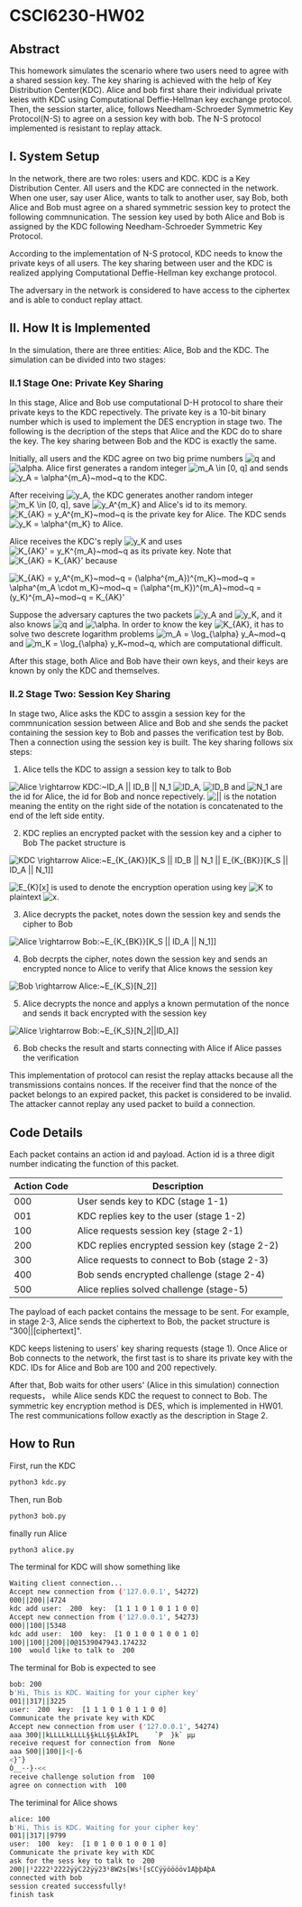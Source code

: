 # CSCI6230-HW02

## Abstract
This homework simulates the scenario where two users need to agree with a shared session key. The key sharing is achieved with the help of Key Distribution Center(KDC).
Alice and bob first share their individual private keies with KDC using Computational Deffie-Hellman key exchange protocol. Then, the session starter, alice, follows Needham-Schroeder Symmetric Key Protocol(N-S) to agree on a session key with bob. The N-S protocol implemented is resistant to replay attack.

## I. System Setup
In the network, there are two roles: users and KDC.
KDC is a Key Distribution Center. All users and the KDC are connected in the network. When one user, say user Alice, wants to talk to another user, say Bob, both Alice and Bob must agree on a shared symmetric session key to protect the following commnunication. The session key used by both Alice and Bob is assigned by the KDC following Needham-Schroeder Symmetric Key Protocol.

According to the implementation of N-S protocol, KDC needs to know the private keys of all users. The key sharing between user and the KDC is realized applying Computational Deffie-Hellman key exchange protocol.

The adversary in the network is considered to have access to the ciphertex and is able to conduct replay attact.

## II. How It is Implemented
In the simulation, there are three entities: Alice, Bob and the KDC.
The simulation can be divided into two stages:
### II.1 Stage One: Private Key Sharing
In this stage, Alice and Bob use computational D-H protocol to share their private keys to the KDC repectively. The private key is a 10-bit binary number which is used to implement the DES encryption in stage two. The following is the decription of the steps that Alice and the KDC do to share the key. The key sharing between Bob and the KDC is exactly the same.

Initially, all users and the KDC agree on two big prime numbers <img src="http://latex.codecogs.com/gif.latex?q" title="q" /> and <img src="http://latex.codecogs.com/gif.latex?\alpha" title="\alpha" />.
Alice first generates a random integer <img src="http://latex.codecogs.com/gif.latex?m_A&space;\in&space;[0,&space;q]" title="m_A \in [0, q]" /> and sends <img src="http://latex.codecogs.com/gif.latex?y_A&space;=&space;\alpha^{m_A}~mod~q" title="y_A = \alpha^{m_A}~mod~q" /> to the KDC.

After receiving <img src="http://latex.codecogs.com/gif.latex?y_A" title="y_A" />, the KDC generates another random integer <img src="http://latex.codecogs.com/gif.latex?m_K&space;\in&space;[0,&space;q]" title="m_K \in [0, q]" />, save <img src="http://latex.codecogs.com/gif.latex?y_A^{m_K}" title="y_A^{m_K}" /> and Alice's id to its memory. <img src="http://latex.codecogs.com/gif.latex?K_{AK}&space;=&space;y_A^{m_K}~mod~q" title="K_{AK} = y_A^{m_K}~mod~q" /> is the private key for Alice. The KDC sends <img src="http://latex.codecogs.com/gif.latex?y_K&space;=&space;\alpha^{m_K}" title="y_K = \alpha^{m_K}" /> to Alice.

Alice receives the KDC's reply <img src="http://latex.codecogs.com/gif.latex?y_K" title="y_K" /> and uses <img src="http://latex.codecogs.com/gif.latex?K_{AK}'&space;=&space;y_K^{m_A}~mod~q" title="K_{AK}' = y_K^{m_A}~mod~q" /> as its private key.
Note that <img src="http://latex.codecogs.com/gif.latex?K_{AK}&space;=&space;K_{AK}'" title="K_{AK} = K_{AK}'" /> because

<img src="http://latex.codecogs.com/gif.latex?K_{AK}&space;=&space;y_A^{m_K}~mod~q&space;=&space;(\alpha^{m_A})^{m_K}~mod~q&space;=&space;\alpha^{m_A&space;\cdot&space;m_K}~mod~q&space;=&space;(\alpha^{m_K})^{m_A}~mod~q&space;=&space;(y_K)^{m_A}~mod~q&space;=&space;K_{AK}'" title="K_{AK} = y_A^{m_K}~mod~q = (\alpha^{m_A})^{m_K}~mod~q = \alpha^{m_A \cdot m_K}~mod~q = (\alpha^{m_K})^{m_A}~mod~q = (y_K)^{m_A}~mod~q = K_{AK}'" />

Suppose the adversary captures the two packets <img src="http://latex.codecogs.com/gif.latex?y_A" title="y_A" /> and <img src="http://latex.codecogs.com/gif.latex?y_K" title="y_K" />, and it also knows <img src="http://latex.codecogs.com/gif.latex?q" title="q" /> and <img src="http://latex.codecogs.com/gif.latex?\alpha" title="\alpha" />. In order to know the key <img src="http://latex.codecogs.com/gif.latex?K_{AK}" title="K_{AK}" />, it has to solve two descrete logarithm problems <img src="http://latex.codecogs.com/gif.latex?m_A&space;=&space;\log_{\alpha}&space;y_A~mod~q" title="m_A = \log_{\alpha} y_A~mod~q" /> and <img src="http://latex.codecogs.com/gif.latex?m_K&space;=&space;\log_{\alpha}&space;y_K~mod~q" title="m_K = \log_{\alpha} y_K~mod~q" />, which are computational difficult.

After this stage, both Alice and Bob have their own keys, and their keys are known by only the KDC and themselves.

### II.2 Stage Two: Session Key Sharing
In stage two, Alice asks the KDC to assgin a session key for the commnunication session between Alice and Bob and she sends the packet containing the session key to Bob and passes the verification test by Bob. Then a connection using the session key is built. The key sharing follows six steps:

1. Alice tells the KDC to assign a session key to talk to Bob

<img src="http://latex.codecogs.com/gif.latex?Alice&space;\rightarrow&space;KDC:~ID_A&space;||&space;ID_B&space;||&space;N_1" title="Alice \rightarrow KDC:~ID_A || ID_B || N_1" />
<img src="http://latex.codecogs.com/gif.latex?ID_A" title="ID_A" />, <img src="http://latex.codecogs.com/gif.latex?ID_B" title="ID_B" /> and <img src="http://latex.codecogs.com/gif.latex?N_1" title="N_1" /> are the id for Alice, the id for Bob and nonce repectively. <img src="http://latex.codecogs.com/gif.latex?||" title="||" /> is the notation meaning the entity on the right side of the notation is concatenated to the end of the left side entity.

2. KDC replies an encrypted packet with the session key and a cipher to Bob
The packet structure is

<img src="http://latex.codecogs.com/gif.latex?KDC&space;\rightarrow&space;Alice:~E_{K_{AK}}[K_S&space;||&space;ID_B&space;||&space;N_1&space;||&space;E_{K_{BK}}[K_S&space;||&space;ID_A&space;||&space;N_1]]" title="KDC \rightarrow Alice:~E_{K_{AK}}[K_S || ID_B || N_1 || E_{K_{BK}}[K_S || ID_A || N_1]]" />

<img src="http://latex.codecogs.com/gif.latex?E_{K}[x]" title="E_{K}[x]" /> is used to denote the encryption operation using key <img src="http://latex.codecogs.com/gif.latex?K" title="K" /> to plaintext <img src="http://latex.codecogs.com/gif.latex?x" title="x" />.

3. Alice decrypts the packet, notes down the session key and sends the cipher to Bob

<img src="http://latex.codecogs.com/gif.latex?Alice&space;\rightarrow&space;Bob:~E_{K_{BK}}[K_S&space;||&space;ID_A&space;||&space;N_1]]" title="Alice \rightarrow Bob:~E_{K_{BK}}[K_S || ID_A || N_1]]" />

4. Bob decrpts the cipher, notes down the session key and sends an encrypted nonce to Alice to verify that Alice knows the session key

<img src="http://latex.codecogs.com/gif.latex?Bob&space;\rightarrow&space;Alice:~E_{K_S}[N_2]]" title="Bob \rightarrow Alice:~E_{K_S}[N_2]]" />

5. Alice decrypts the nonce and applys a known permutation of the nonce and sends it back encrypted with the session key

<img src="http://latex.codecogs.com/gif.latex?Alice&space;\rightarrow&space;Bob:~E_{K_S}[N_2||ID_A]]" title="Alice \rightarrow Bob:~E_{K_S}[N_2||ID_A]]" />

6. Bob checks the result and starts connecting with Alice if Alice passes the verification

This implementation of protocol can resist the replay attacks because all the transmissions contains nonces. If the receiver find that the nonce of the packet belongs to an expired packet, this packet is considered to be invalid. The attacker cannot replay any used packet to build a connection.

## Code Details
Each packet contains an action id and payload. Action id is a three digit number indicating the function of this packet.

| Action Code | Description                                   |
|-------------|-----------------------------------------------|
| 000         | User sends key to KDC (stage 1-1)             |
| 001         | KDC replies key to the user (stage 1-2)       |
| 100         | Alice requests session key (stage 2-1)        |
| 200         | KDC replies encrypted session key (stage 2-2) |
| 300         | Alice requests to connect to Bob (stage 2-3)  |
| 400         | Bob sends encrypted challenge (stage 2-4)     |
| 500         | Alice replies solved challenge (stage-5)      |

The payload of each packet contains the message to be sent. For example, in stage 2-3, Alice sends the ciphertext to Bob, the packet structure is "300||[ciphertext]".

KDC keeps listening to users' key sharing requests (stage 1). Once Alice or Bob connects to the network, the first tast is to share its private key with the KDC.
IDs for Alice and Bob are 100 and 200 repectively.

After that, Bob waits for other users' (Alice in this simulation) connection requests， while Alice sends KDC the request to connect to Bob. The symmetric key encryption method is DES, which is implemented in HW01. The rest communications follow exactly as the description in Stage 2.

## How to Run
First, run the KDC
```bash
python3 kdc.py
```
Then, run Bob
```bash
python3 bob.py
```
finally run Alice
```bash
python3 alice.py
```

The terminal for KDC will show something like
```bash
Waiting client connection...
Accept new connection from ('127.0.0.1', 54272)
000||200||4724
kdc add user:  200  key:  [1 1 1 0 1 0 1 1 0 0]
Accept new connection from ('127.0.0.1', 54273)
000||100||5348
kdc add user:  100  key:  [1 0 1 0 0 1 0 0 1 0]
100||100||200||0@1539047943.174232
100  would like to talk to  200
```

The terminal for Bob is expected to see
```bash
bob: 200
b'Hi, This is KDC. Waiting for your cipher key'
001||317||3225
user:  200  key:  [1 1 1 0 1 0 1 1 0 0]
Communicate the private key with KDC
Accept new connection from user ('127.0.0.1', 54274)
aaa 300||kLLLLkLLLL§§kLL§§LÁkÎPL	`P	}k`	µµ
receive request for connection from  None
aaa 500||100||<|·6
<}¯}
Ò__··}·<<
receive challenge solution from  100
agree on connection with  100
```
The teriminal for Alice shows
```bash
alice: 100
b'Hi, This is KDC. Waiting for your cipher key'
001||317||9799
user:  100  key:  [1 0 1 0 0 1 0 0 1 0]
Communicate the private key with KDC
ask for the sess key to talk to  200
200||¹2222¹2222ÿÿC22ÿÿ23¹8W2s[Ws¹[sCCÿÿööööv1AþþAþA
connected with bob
session created successfully!
finish task
```
